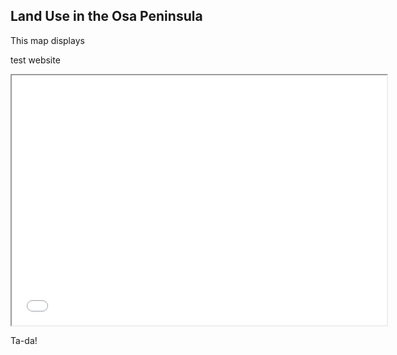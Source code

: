 ## Land Use in the Osa Peninsula

This map displays 

test website

<iframe src="ESM267-dagum-asst2/index.html" height=400, width=600></iframe>

Ta-da!